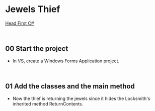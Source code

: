 # Jewels Thief
[Head First C#](http://www.headfirstlabs.com/books//hfcsharp/)

&nbsp;
## 00 Start the project
* In VS, create a Windows Forms Application project.

&nbsp;
## 01 Add the classes and the main method
* Now the thief is returning the jewels since it hides the Locksmith's inherited method ReturnContents.
